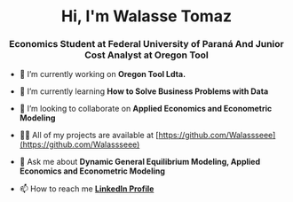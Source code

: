 <h1 align="center">Hi, I'm Walasse Tomaz</h1>
<h3 align="center">Economics Student at Federal University of Paraná And Junior Cost Analyst at Oregon Tool</h3>

- 🔭 I’m currently working on **Oregon Tool Ldta.**

- 🌱 I’m currently learning **How to Solve Business Problems with Data**

- 👯 I’m looking to collaborate on **Applied Economics and Econometric Modeling**

- 👨‍💻 All of my projects are available at [https://github.com/Walassseee](https://github.com/Walassseee)

- 💬 Ask me about **Dynamic General Equilibrium Modeling, Applied Economics and Econometric Modeling**

- 📫 How to reach me **[LinkedIn Profile](https://www.linkedin.com/in/walasse-tomaz-2b5ba21a4/)**
